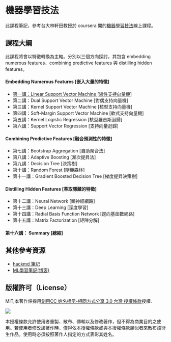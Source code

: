 # 機器學習技法
此課程筆記，參考台大林軒田教授於 coursera 開的[機器學習技法](https://www.coursera.org/learn/machine-learning-techniques)線上課程。

## 課程大綱
此課程將會以特徵轉換為主軸。分別以三個方向探討，其包含 embedding numerous features、combining predictive features 與 distilling hidden features。

#### Embedding Numerous Features [嵌入大量的特徵]
- [第一講：Linear Support Vector Machine [線性支持向量機]](./Lecture1-Linear-Support-Vector-Machine.md)
- 第二講：Dual Support Vector Machine [對偶支持向量機]
- 第三講：Kernel Support Vector Machine [核型支持向量機]
- 第四講：Soft-Margin Support Vector Machine [軟式支持向量機]
- 第五講：Kernel Logistic Regression [核型羅吉斯迴歸]
- 第六講：Support Vector Regression [支持向量迴歸]
#### Combining Predictive Features [融合預測性的特徵]
- 第七講：Bootstrap Aggregation [自助聚合法]
- 第八講：Adaptive Boosting [漸次提昇法]
- 第九講：Decision Tree [決策樹]
- 第十講：Random Forest [隨機森林]
- 第十一講：Gradient Boosted Decision Tree [梯度提昇決策樹]

#### Distilling Hidden Features [萃取隱藏的特徵]
- 第十二講：Neural Network [類神經網路]
- 第十三講：Deep Learning [深度學習]
- 第十四講：Radial Basis Function Network [逕向基函數網路]
- 第十五講：Matrix Factorization [矩陣分解]

#### 第十六講： Summary [總結]


## 其他參考資源
- [hackmd 筆記](https://hackmd.io/@johnnyasd12/BJ9bqqevD)
- [ML學習筆記(博客)](https://www.twblogs.net/a/5eefd169411a0ed3151dca9f)

## 版權許可（License）

MIT,本著作係採用[創用CC 姓名標示-相同方式分享 3.0 台灣 授權條款](https://creativecommons.org/licenses/by-nc/3.0/)授權.

![](https://kdchang.gitbooks.io/react101/content/cc-by-nc-sa.png)

本授權條款允許使用者重製、散布、傳輸以及修改著作，但不得為商業目的之使用。若使用者修改該著作時，僅得依本授權條款或與本授權條款類似者來散布該衍生作品。使用時必須按照著作人指定的方式表彰其姓名。


[license-image]: https://img.shields.io/badge/license-MIT-blue.svg
[license-url]: https://github.com/andy6804tw/ecare-cjcu-sheepherd-web-2018/blob/master/LICENSE
